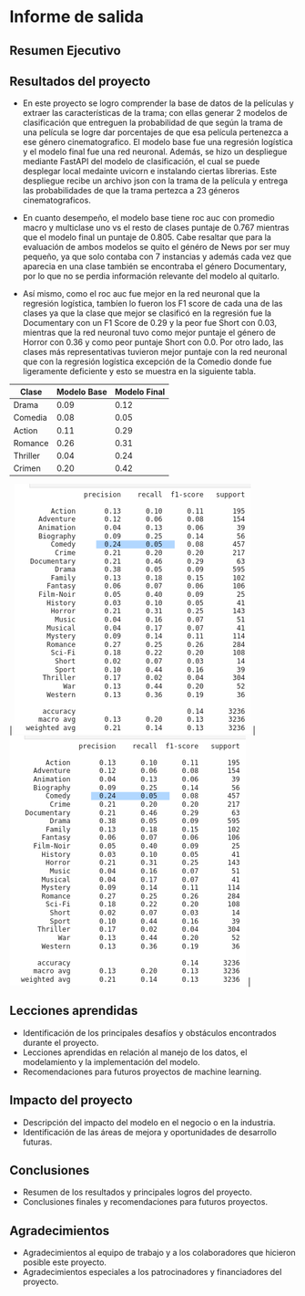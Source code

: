  # Informe de salida

## Resumen Ejecutivo

## Resultados del proyecto

- En este proyecto se logro comprender la base de datos de la películas y extraer las características de la trama; con ellas generar 2 modelos de clasificación que entreguen la probabilidad de que según la trama de una película se logre dar porcentajes de que esa película pertenezca a ese género cinematografico. El modelo base fue una regresión logística y el modelo final fue una red neuronal. Además, se hizo un despliegue mediante FastAPI del modelo de clasificación, el cual se puede desplegar local medainte uvicorn e instalando ciertas librerias. Este despliegue recibe un archivo json con la trama de la película y entrega las probabilidades de que la trama pertezca a 23 géneros cinematograficos.
  
- En cuanto desempeño, el modelo base tiene roc auc con promedio macro  y multiclase uno vs el resto de clases puntaje de 0.767 mientras que el modelo final un puntaje de 0.805. Cabe resaltar que para la evaluación de ambos modelos se quito el généro de News por ser muy pequeño, ya que solo contaba con 7 instancias y  además cada vez que aparecia en una clase también se encontraba el género Documentary, por lo que no se perdia información relevante del modelo al quitarlo.
  
- Así mismo, como el roc auc fue mejor en la red neuronal que la regresión logística, tambíen lo fueron los F1 score de cada una de las clases ya que la clase que mejor se clasificó en la regresión fue la Documentary con un F1 Score de 0.29 y la peor fue Short con 0.03, mientras que la red neuronal tuvo como mejor puntaje el género de Horror con 0.36 y como peor puntaje Short con 0.0. Por otro lado, las clases más representativas tuvieron mejor puntaje con la red neuronal que con la regresión logística excepción de la Comedio donde fue ligeramente deficiente y esto se muestra en la siguiente tabla.



|  Clase   | Modelo Base   | Modelo Final  |
| -------- | ------------- | ------------- |
| Drama    | 0.09          | 0.12          |
| Comedia  | 0.08          | 0.05          |
| Action   | 0.11          | 0.29          |
| Romance  | 0.26          | 0.31          |
| Thriller | 0.04          | 0.24          |
| Crimen   | 0.20          | 0.42          |


| ![base_class_report](images/base_class_report.png)  | ![base_class_report](images/base_class_report.png) | 


  

## Lecciones aprendidas

- Identificación de los principales desafíos y obstáculos encontrados durante el proyecto.
- Lecciones aprendidas en relación al manejo de los datos, el modelamiento y la implementación del modelo.
- Recomendaciones para futuros proyectos de machine learning.

## Impacto del proyecto

- Descripción del impacto del modelo en el negocio o en la industria.
- Identificación de las áreas de mejora y oportunidades de desarrollo futuras.

## Conclusiones

- Resumen de los resultados y principales logros del proyecto.
- Conclusiones finales y recomendaciones para futuros proyectos.

## Agradecimientos

- Agradecimientos al equipo de trabajo y a los colaboradores que hicieron posible este proyecto.
- Agradecimientos especiales a los patrocinadores y financiadores del proyecto.
